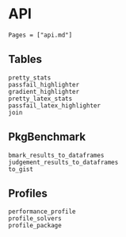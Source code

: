 # API

```@contents
Pages = ["api.md"]
```

## Tables

```@docs
pretty_stats
passfail_highlighter
gradient_highlighter
pretty_latex_stats
passfail_latex_highlighter
join
```

## PkgBenchmark

```@docs
bmark_results_to_dataframes
judgement_results_to_dataframes
to_gist
```

## Profiles

```@docs
performance_profile
profile_solvers
profile_package
```
